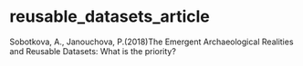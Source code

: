 # reusable_datasets_article
Sobotkova, A., Janouchova, P.(2018)The Emergent Archaeological Realities and Reusable Datasets: What is the priority?
